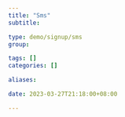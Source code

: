 ```yaml
---
title: "Sms"
subtitle:

type: demo/signup/sms
group:

tags: []
categories: []

aliases:

date: 2023-03-27T21:18:00+08:00

---
```


